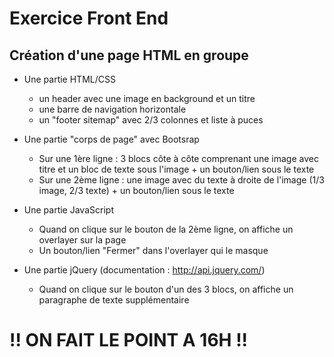 # Exercice Front End

## Création d'une page HTML en groupe

* Une partie HTML/CSS
  * un header avec une image en background et un titre
  * une barre de navigation horizontale
  * un "footer sitemap" avec 2/3 colonnes et liste à puces
  
* Une partie "corps de page" avec Bootsrap
  * Sur une 1ère ligne : 3 blocs côte à côte comprenant une image avec titre et un bloc de texte sous l'image + un bouton/lien sous le texte
  * Sur une 2ème ligne : une image avec du texte à droite de l'image (1/3 image, 2/3 texte) + un bouton/lien sous le texte
  
* Une partie JavaScript
  * Quand on clique sur le bouton de la 2ème ligne, on affiche un overlayer sur la page
  * Un bouton/lien "Fermer" dans l'overlayer qui le masque
  
* Une partie jQuery (documentation : http://api.jquery.com/)
  * Quand on clique sur le bouton d'un des 3 blocs, on affiche un paragraphe de texte supplémentaire

# !! ON FAIT LE POINT A 16H !!
